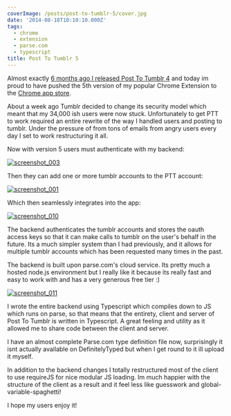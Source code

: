 ```yaml
---
coverImage: /posts/post-to-tumblr-5/cover.jpg
date: '2014-08-18T10:10:10.000Z'
tags:
  - chrome
  - extension
  - parse.com
  - typescript
title: Post To Tumblr 5
---
```


Almost exactly [6 months ago I released Post To Tumblr 4](https://www.mikecann.co.uk/myprojects/post-to-tumbr/post-to-tumblr-v-4/) and today im proud to have pushed the 5th version of my popular Chrome Extension to the [Chrome app store](https://chrome.google.com/webstore/detail/post-to-tumblr/dbpicbbcpanckagpdjflgojlknomoiah?hl=en).

<!-- more -->

About a week ago Tumblr decided to change its security model which meant that my 34,000 ish users were now stuck. Unfortunately to get PTT to work required an entire rewrite of the way I handled users and posting to tumblr. Under the pressure of from tons of emails from angry users every day I set to work restructuring it all.

Now with version 5 users must authenticate with my backend:

[![screenshot_003](https://www.mikecann.co.uk/wp-content/uploads/2014/08/screenshot_003.png)](https://www.mikecann.co.uk/wp-content/uploads/2014/08/screenshot_003.png)

Then they can add one or more tumblr accounts to the PTT account:

[![screenshot_001](https://www.mikecann.co.uk/wp-content/uploads/2014/08/screenshot_001.png)](https://www.mikecann.co.uk/wp-content/uploads/2014/08/screenshot_001.png)

Which then seamlessly integrates into the app:

[![screenshot_010](https://www.mikecann.co.uk/wp-content/uploads/2014/08/screenshot_010.png)](https://www.mikecann.co.uk/wp-content/uploads/2014/08/screenshot_010.png)

The backend authenticates the tumblr accounts and stores the oauth access keys so that it can make calls to tumblr on the user's behalf in the future. Its a much simpler system than I had previously, and it allows for multiple tumblr accounts which has been requested many times in the past.

The backend is built upon parse.com's cloud service. Its pretty much a hosted node.js environment but I really like it because its really fast and easy to work with and has a very generous free tier :)

[![screenshot_011](https://www.mikecann.co.uk/wp-content/uploads/2014/08/screenshot_011-1024x572.png)](https://www.mikecann.co.uk/wp-content/uploads/2014/08/screenshot_011.png)

I wrote the entire backend using Typescript which compiles down to JS which runs on parse, so that means that the entirety, client and server of Post To Tumblr is written in Typescript. A great feeling and utility as it allowed me to share code between the client and server.

I have an almost complete Parse.com type definition file now, surprisingly it isnt actually available on DefinitelyTyped but when I get round to it ill upload it myself.

In addition to the backend changes I totally restructured most of the client to use requireJS for nice modular JS loading. Im much happier with the structure of the client as a result and it feel less like guesswork and global-variable-spaghetti!

I hope my users enjoy it!
